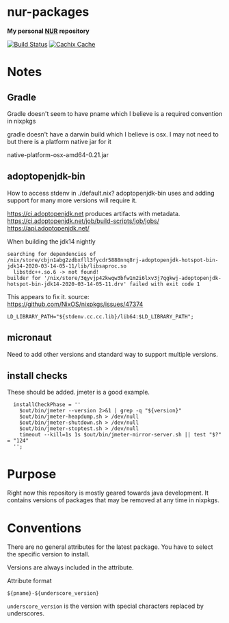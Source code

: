 # nur-packages

**My personal [NUR](https://github.com/nix-community/NUR) repository**

[![Build Status](https://travis-ci.org/moaxcp/nur.svg?branch=master)](https://travis-ci.com/moaxcp/nur)
[![Cachix Cache](https://img.shields.io/badge/cachix-moaxcp-blue.svg)](https://moaxcp.cachix.org)


# Notes

## Gradle

Gradle doesn't seem to have pname which I believe is a required convention in nixpkgs

gradle doesn't have a darwin build which I believe is osx. I may not need to but there is a platform native jar for it

native-platform-osx-amd64-0.21.jar

## adoptopenjdk-bin

How to access stdenv in ./default.nix? adoptopenjdk-bin uses and adding support for many more versions will require it.

https://ci.adoptopenjdk.net produces artifacts with metadata.
https://ci.adoptopenjdk.net/job/build-scripts/job/jobs/
https://api.adoptopenjdk.net/

When building the jdk14 nightly

```
searching for dependencies of /nix/store/cbjn1abg2zdbxfll3fycdr5888nnq8rj-adoptopenjdk-hotspot-bin-jdk14-2020-03-14-05-11/lib/libsaproc.so
  libstdc++.so.6 -> not found!
builder for '/nix/store/3qyvjp42kwqw3bfw1m2i6lxv3j7qgkwj-adoptopenjdk-hotspot-bin-jdk14-2020-03-14-05-11.drv' failed with exit code 1

```

This appears to fix it. source: https://github.com/NixOS/nixpkgs/issues/47374

```
LD_LIBRARY_PATH="${stdenv.cc.cc.lib}/lib64:$LD_LIBRARY_PATH";
```

## micronaut

Need to add other versions and standard way to support multiple versions.

## install checks

These should be added. jmeter is a good example.

```
  installCheckPhase = ''
    $out/bin/jmeter --version 2>&1 | grep -q "${version}"
    $out/bin/jmeter-heapdump.sh > /dev/null
    $out/bin/jmeter-shutdown.sh > /dev/null
    $out/bin/jmeter-stoptest.sh > /dev/null
    timeout --kill=1s 1s $out/bin/jmeter-mirror-server.sh || test "$?" = "124"
  '';
```

# Purpose

Right now this repository is mostly geared towards java development. It contains versions of packages that may be 
removed at any time in nixpkgs.

# Conventions

There are no general attributes for the latest package. You have to select the specific version to install.

Versions are always included in the attribute.

Attribute format

```
${pname}-${underscore_version}
```

`underscore_version` is the version with special characters replaced by underscores.